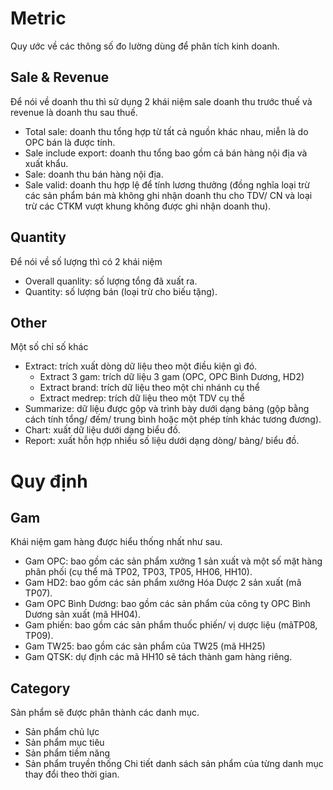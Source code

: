 # Metric
Quy ước về các thông số đo lường dùng để phân tích kinh doanh.

## Sale & Revenue
Để nói về doanh thu thì sử dụng 2 khái niệm sale doanh thu trước thuế và revenue là doanh thu sau thuế.
- Total sale: doanh thu tổng hợp từ tất cả nguồn khác nhau, miễn là do OPC bán là được tính.
- Sale include export: doanh thu tổng bao gồm cả bán hàng nội địa và xuất khẩu.
- Sale: doanh thu bán hàng nội địa.
- Sale valid: doanh thu hợp lệ để tính lương thưởng (đồng nghĩa loại trừ các sản phẩm bán mà không ghi nhận doanh thu cho TDV/ CN và loại trừ các CTKM vượt khung không được ghi nhận doanh thu).

## Quantity
Để nói về số lượng thì có 2 khái niệm
- Overall quanlity: số lượng tổng đã xuất ra.
- Quantity: số lượng bán (loại trừ cho biếu tặng).

## Other
Một số chỉ số khác
- Extract: trích xuất dòng dữ liệu theo một điều kiện gì đó.
  - Extract 3 gam: trích dữ liệu 3 gam (OPC, OPC Bình Dương, HD2)
  - Extract brand: trích dữ liệu theo một chi nhánh cụ thể
  - Extract medrep: trích dữ liệu theo một TDV cụ thể
- Summarize: dữ liệu được gộp và trình bày dưới dạng bảng (gộp bằng cách tính tổng/ đếm/ trung bình hoặc một phép tính khác tương đương).
- Chart: xuất dữ liệu dưới dạng biểu đồ.
- Report: xuất hỗn hợp nhiều số liệu dưới dạng dòng/ bảng/ biểu đồ.

# Quy định
## Gam
Khái niệm gam hàng được hiểu thống nhất như sau.
- Gam OPC: bao gồm các sản phẩm xưởng 1 sản xuất và một số mặt hàng phân phối (cụ thể mã TP02, TP03, TP05, HH06, HH10).
- Gam HD2: bao gồm các sản phẩm xưởng Hóa Dược 2 sản xuất (mã TP07).
- Gam OPC Bình Dương: bao gồm các sản phẩm của công ty OPC Bình Dương sản xuất (mã HH04).
- Gam phiến: bao gồm các sản phẩm thuốc phiến/ vị dược liệu (mãTP08, TP09).
- Gam TW25: bao gồm các sản phẩm của TW25 (mã HH25)
- Gam QTSK: dự định các mã HH10 sẽ tách thành gam hàng riêng.

## Category
Sản phẩm sẽ được phân thành các danh mục.
- Sản phẩm chủ lực
- Sản phẩm mục tiêu
- Sản phẩm tiềm năng
- Sản phẩm truyền thống
Chi tiết danh sách sản phẩm của từng danh mục thay đổi theo thời gian.
